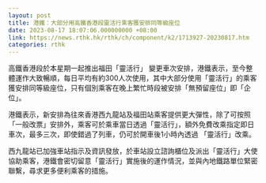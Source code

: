 ```yaml
---
layout: post
title: 港鐵：大部分用高鐵香港段靈活行乘客獲安排同等級座位
date: 2023-08-17 18:07:06.000000000 +08:00
link: https://news.rthk.hk/rthk/ch/component/k2/1713927-20230817.htm
categories: rthk
---
```


高鐵香港段於本星期一起推出福田「靈活行」 變更車次安排，港鐵表示，至今整體運作大致暢順，每日平均有約300人次使用，其中大部分使用「靈活行」的乘客獲安排同等級座位，只有個別乘客在晚上繁忙時段被安排「無預留座位」即「企位」。

港鐵表示，新安排為往來香港西九龍站及福田站乘客提供更大彈性，除了可按照「一般改票」安排外，乘客可於乘車當日透過「靈活行」，額外免費改乘指定即日車次，最多三次，即使錯過了列車，仍可於開車後1小時內透過 「靈活行」改乘。

西九龍站已加強車站指示及資訊發放，於車站設立諮詢櫃位及派出「靈活行」大使協助乘客，港鐵會密切留意「靈活行」實施後的運作情況，並與內地鐵路單位緊密聯繫，尋求更多便利乘客的措施。
